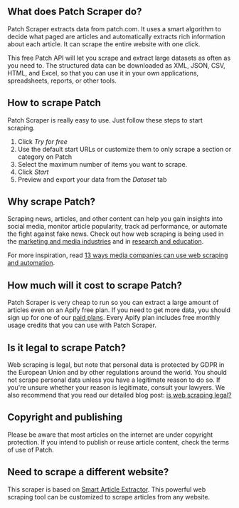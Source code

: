 ## What does Patch Scraper do?
Patch Scraper extracts data from patch.com. It uses a smart algorithm to decide what paged are articles and automatically extracts rich information about each article. It can scrape the entire website with one click.

This free Patch API will let you scrape and extract large datasets as often as you need to. The structured data can be downloaded as XML, JSON, CSV, HTML, and Excel, so that you can use it in your own applications, spreadsheets, reports, or other tools.

## How to scrape Patch
Patch Scraper is really easy to use. Just follow these steps to start scraping.

1. Click *Try for free*
2. Use the default start URLs or customize them to only scrape a section or category on Patch
3. Select the maximum number of items you want to scrape.
4. Click *Start*
5. Preview and export your data from the *Dataset* tab

## Why scrape Patch?
Scraping news, articles, and other content can help you gain insights into social media, monitor article popularity, track ad performance, or automate the fight against fake news. Check out how web scraping is being used in the [marketing and media industries](https://apify.com/industries/marketing-and-media) and in [research and education](https://apify.com/industries/research-and-education). 

For more inspiration, read [13 ways media companies can use web scraping and automation](https://blog.apify.com/how-can-the-media-use-web-scraping-and-automation/).

## How much will it cost to scrape Patch?
Patch Scraper is very cheap to run so you can extract a large amount of articles even on an Apify free plan. If you need to get more data, you should sign up for one of our [paid plans](https://apify.com/pricing). Every Apify plan includes free monthly usage credits that you can use with Patch Scraper.

## Is it legal to scrape Patch?
Web scraping is legal, but note that personal data is protected by GDPR in the European Union and by other regulations around the world. You should not scrape personal data unless you have a legitimate reason to do so. If you're unsure whether your reason is legitimate, consult your lawyers. We also recommend that you read our detailed blog post: [is web scraping legal?](https://blog.apify.com/is-web-scraping-legal/)

## Copyright and publishing
Please be aware that most articles on the internet are under copyright protection. If you intend to publish or reuse article content, check the terms of use of Patch.

## Need to scrape a different website?
This scraper is based on [Smart Article Extractor](https://apify.com/lukaskrivka/article-extractor-smart). This powerful web scraping tool can be customized to scrape articles from any website.